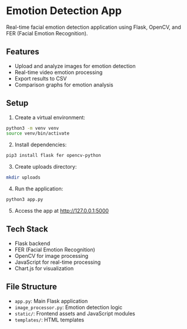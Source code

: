 # Emotion Detection App

Real-time facial emotion detection application using Flask, OpenCV, and FER (Facial Emotion Recognition).

## Features
- Upload and analyze images for emotion detection
- Real-time video emotion processing
- Export results to CSV
- Comparison graphs for emotion analysis

## Setup

1. Create a virtual environment:
```bash
python3 -m venv venv
source venv/bin/activate
```

2. Install dependencies:
```bash
pip3 install flask fer opencv-python
```

3. Create uploads directory:
```bash
mkdir uploads
```

4. Run the application:
```bash
python3 app.py
```

5. Access the app at http://127.0.0.1:5000

## Tech Stack
- Flask backend
- FER (Facial Emotion Recognition)
- OpenCV for image processing
- JavaScript for real-time processing
- Chart.js for visualization

## File Structure
- `app.py`: Main Flask application
- `image_processor.py`: Emotion detection logic
- `static/`: Frontend assets and JavaScript modules
- `templates/`: HTML templates
